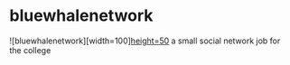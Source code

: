 # bluewhalenetwork
![bluewhalenetwork][width=100][height=50](https://image.flaticon.com/icons/svg/334/334983.svg)
a small social network job for the college
